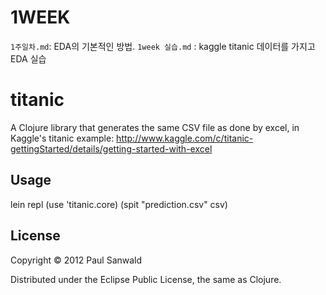 # 1WEEK  
`1주일차.md`: EDA의 기본적인 방법.
`1week 실습.md` : kaggle titanic 데이터를 가지고 EDA 실습


# titanic

A Clojure library that generates the same CSV file as done by excel, in Kaggle's 
titanic example: http://www.kaggle.com/c/titanic-gettingStarted/details/getting-started-with-excel

## Usage

lein repl
(use 'titanic.core)
(spit "prediction.csv" csv)

## License

Copyright © 2012 Paul Sanwald

Distributed under the Eclipse Public License, the same as Clojure.
